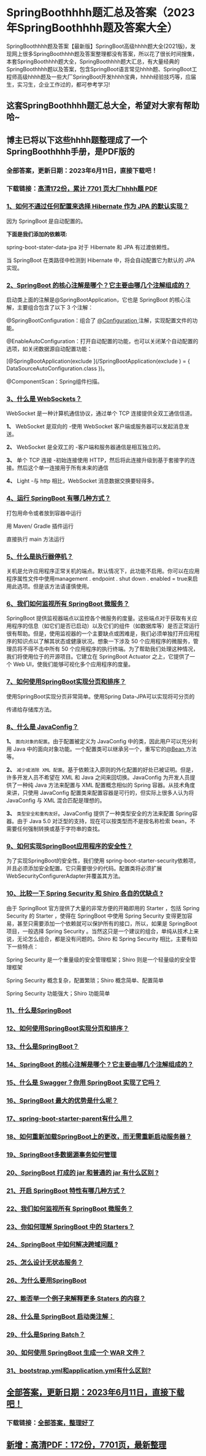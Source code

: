 # SpringBoothhhh题汇总及答案（2023年SpringBoothhhh题及答案大全）

SpringBoothhhh题及答案【最新版】SpringBoot高级hhhh题大全(2021版)，发现网上很多SpringBoothhhh题及答案整理都没有答案，所以花了很长时间搜集，本套SpringBoothhhh题大全，SpringBoothhhh题大汇总，有大量经典的SpringBoothhhh题以及答案，包含SpringBoot语言常见hhhh题、SpringBoot工程师高级hhhh题及一些大厂SpringBoot开发hhhh宝典，hhhh经验技巧等，应届生，实习生，企业工作过的，都可参考学习!

## 这套SpringBoothhhh题汇总大全，希望对大家有帮助哈~ 

## 博主已将以下这些hhhh题整理成了一个SpringBoothhhh手册，是PDF版的


### 全部答案，更新日期：2023年6月11日，直接下载吧！
### 下载链接：[高清172份，累计 7701 页大厂hhhh题  PDF](https://gitee.com/souyunku/DevBooks/blob/master/docs/index.md)


### [1、如何不通过任何配置来选择 Hibernate 作为 JPA 的默认实现？](https://gitee.com/souyunku/NewDevBooks/blob/master/docs/SpringBoot/SpringBoothhhh题汇总及答案（2021年SpringBoothhhh题及答案大全）.md#1如何不通过任何配置来选择-hibernate-作为-jpa-的默认实现)  


因为 SpringBoot 是自动配置的。

**下面是我们添加的依赖项:**

spring-boot-stater-data-jpa 对于 Hibernate 和 JPA 有过渡依赖性。

当 SpringBoot 在类路径中检测到 Hibernate 中，将会自动配置它为默认的 JPA 实现。


### [2、SpringBoot 的核心注解是哪个？它主要由哪几个注解组成的？](https://gitee.com/souyunku/NewDevBooks/blob/master/docs/SpringBoot/SpringBoothhhh题汇总及答案（2021年SpringBoothhhh题及答案大全）.md#2springboot-的核心注解是哪个它主要由哪几个注解组成的)  


启动类上面的注解是@SpringBootApplication，它也是 SpringBoot 的核心注解，主要组合包含了以下 3 个注解：

@SpringBootConfiguration：组合了 [@Configuration ](/Configuration ) 注解，实现配置文件的功能。

@EnableAutoConfiguration：打开自动配置的功能，也可以关闭某个自动配置的选项，如关闭数据源自动配置功能：

[@SpringBootApplication(exclude ](/SpringBootApplication(exclude ) = { DataSourceAutoConfiguration.class })。

@ComponentScan：Spring组件扫描。


### [3、什么是 WebSockets？](https://gitee.com/souyunku/NewDevBooks/blob/master/docs/SpringBoot/SpringBoothhhh题汇总及答案（2021年SpringBoothhhh题及答案大全）.md#3什么是-websockets)  


WebSocket 是一种计算机通信协议，通过单个 TCP 连接提供全双工通信信道。

**1、** WebSocket 是双向的 -使用 WebSocket 客户端或服务器可以发起消息发送。

**2、** WebSocket 是全双工的 -客户端和服务器通信是相互独立的。

**3、** 单个 TCP 连接 -初始连接使用 HTTP，然后将此连接升级到基于套接字的连接。然后这个单一连接用于所有未来的通信

**4、** Light -与 http 相比，WebSocket 消息数据交换要轻得多。


### [4、运行 SpringBoot 有哪几种方式？](https://gitee.com/souyunku/NewDevBooks/blob/master/docs/SpringBoot/SpringBoothhhh题汇总及答案（2021年SpringBoothhhh题及答案大全）.md#4运行-springboot-有哪几种方式)  


打包用命令或者放到容器中运行

用 Maven/ Gradle 插件运行

直接执行 main 方法运行


### [5、什么是执行器停机？](https://gitee.com/souyunku/NewDevBooks/blob/master/docs/SpringBoot/SpringBoothhhh题汇总及答案（2021年SpringBoothhhh题及答案大全）.md#5什么是执行器停机)  


关机是允许应用程序正常关机的端点。默认情况下，此功能不启用。你可以在应用程序属性文件中使用management . endpoint . shut down . enabled = true来启用此选项。但是该方法请谨慎使用。


### [6、我们如何监视所有 SpringBoot 微服务？](https://gitee.com/souyunku/NewDevBooks/blob/master/docs/SpringBoot/SpringBoothhhh题汇总及答案（2021年SpringBoothhhh题及答案大全）.md#6我们如何监视所有-springboot-微服务)  


SpringBoot 提供监视器端点以监控各个微服务的度量。这些端点对于获取有关应用程序的信息（如它们是否已启动）以及它们的组件（如数据库等）是否正常运行很有帮助。但是，使用监视器的一个主要缺点或困难是，我们必须单独打开应用程序的知识点以了解其状态或健康状况。想象一下涉及 50 个应用程序的微服务，管理员将不得不击中所有 50 个应用程序的执行终端。为了帮助我们处理这种情况，我们将使用位于的开源项目。它建立在 SpringBoot Actuator 之上，它提供了一个 Web UI，使我们能够可视化多个应用程序的度量。


### [7、如何使用SpringBoot实现分页和排序？](https://gitee.com/souyunku/NewDevBooks/blob/master/docs/SpringBoot/SpringBoothhhh题汇总及答案（2021年SpringBoothhhh题及答案大全）.md#7如何使用springboot实现分页和排序)  


使用SpringBoot实现分页非常简单。使用Spring Data-JPA可以实现将可分页的

传递给存储库方法。


### [8、什么是 JavaConfig？](https://gitee.com/souyunku/NewDevBooks/blob/master/docs/SpringBoot/SpringBoothhhh题汇总及答案（2021年SpringBoothhhh题及答案大全）.md#8什么是-javaconfig)  


**1、** `面向对象的配置`。由于配置被定义为 JavaConfig 中的类，因此用户可以充分利用 Java 中的面向对象功能。一个配置类可以继承另一个，重写它的[@Bean ](/Bean ) 方法等。

**2、** `减少或消除 XML 配置`。基于依赖注入原则的外化配置的好处已被证明。但是，许多开发人员不希望在 XML 和 Java 之间来回切换。JavaConfig 为开发人员提供了一种纯 Java 方法来配置与 XML 配置概念相似的 Spring 容器。从技术角度来讲，只使用 JavaConfig 配置类来配置容器是可行的，但实际上很多人认为将JavaConfig 与 XML 混合匹配是理想的。

**3、** `类型安全和重构友好`。JavaConfig 提供了一种类型安全的方法来配置 Spring容器。由于 Java 5.0 对泛型的支持，现在可以按类型而不是按名称检索 bean，不需要任何强制转换或基于字符串的查找。


### [9、如何实现SpringBoot应用程序的安全性？](https://gitee.com/souyunku/NewDevBooks/blob/master/docs/SpringBoot/SpringBoothhhh题汇总及答案（2021年SpringBoothhhh题及答案大全）.md#9如何实现springboot应用程序的安全性)  


为了实现SpringBoot的安全性，我们使用 spring-boot-starter-security依赖项，并且必须添加安全配置。它只需要很少的代码。配置类将必须扩展WebSecurityConfigurerAdapter并覆盖其方法。


### [10、比较一下 Spring Security 和 Shiro 各自的优缺点 ?](https://gitee.com/souyunku/NewDevBooks/blob/master/docs/SpringBoot/SpringBoothhhh题汇总及答案（2021年SpringBoothhhh题及答案大全）.md#10比较一下-spring-security-和-shiro-各自的优缺点-)  


由于 SpringBoot 官方提供了大量的非常方便的开箱即用的 Starter ，包括 Spring Security 的 Starter ，使得在 SpringBoot 中使用 Spring Security 变得更加容易，甚至只需要添加一个依赖就可以保护所有的接口，所以，如果是 SpringBoot 项目，一般选择 Spring Security 。当然这只是一个建议的组合，单纯从技术上来说，无论怎么组合，都是没有问题的。Shiro 和 Spring Security 相比，主要有如下一些特点：

Spring Security 是一个重量级的安全管理框架；Shiro 则是一个轻量级的安全管理框架

Spring Security 概念复杂，配置繁琐；Shiro 概念简单、配置简单

Spring Security 功能强大；Shiro 功能简单


### [11、什么是SpringBoot](https://gitee.com/souyunku/NewDevBooks/blob/master/docs/SpringBoot/SpringBoothhhh题汇总及答案（2021年SpringBoothhhh题及答案大全）.md#11什么是springboot)  

### [12、如何使用SpringBoot实现分页和排序？](https://gitee.com/souyunku/NewDevBooks/blob/master/docs/SpringBoot/SpringBoothhhh题汇总及答案（2021年SpringBoothhhh题及答案大全）.md#12如何使用springboot实现分页和排序)  

### [13、什么是SpringBoot？](https://gitee.com/souyunku/NewDevBooks/blob/master/docs/SpringBoot/SpringBoothhhh题汇总及答案（2021年SpringBoothhhh题及答案大全）.md#13什么是springboot)  

### [14、SpringBoot 的核心注解是哪个？它主要由哪几个注解组成的？](https://gitee.com/souyunku/NewDevBooks/blob/master/docs/SpringBoot/SpringBoothhhh题汇总及答案（2021年SpringBoothhhh题及答案大全）.md#14springboot-的核心注解是哪个它主要由哪几个注解组成的)  

### [15、什么是 Swagger？你用 SpringBoot 实现了它吗？](https://gitee.com/souyunku/NewDevBooks/blob/master/docs/SpringBoot/SpringBoothhhh题汇总及答案（2021年SpringBoothhhh题及答案大全）.md#15什么是-swagger你用-springboot-实现了它吗)  

### [16、SpringBoot 最大的优势是什么呢？](https://gitee.com/souyunku/NewDevBooks/blob/master/docs/SpringBoot/SpringBoothhhh题汇总及答案（2021年SpringBoothhhh题及答案大全）.md#16springboot-最大的优势是什么呢)  

### [17、spring-boot-starter-parent有什么用？](https://gitee.com/souyunku/NewDevBooks/blob/master/docs/SpringBoot/SpringBoothhhh题汇总及答案（2021年SpringBoothhhh题及答案大全）.md#17spring-boot-starter-parent有什么用)  

### [18、如何重新加载SpringBoot上的更改，而无需重新启动服务器？](https://gitee.com/souyunku/NewDevBooks/blob/master/docs/SpringBoot/SpringBoothhhh题汇总及答案（2021年SpringBoothhhh题及答案大全）.md#18如何重新加载springboot上的更改而无需重新启动服务器)  

### [19、SpringBoot多数据源事务如何管理](https://gitee.com/souyunku/NewDevBooks/blob/master/docs/SpringBoot/SpringBoothhhh题汇总及答案（2021年SpringBoothhhh题及答案大全）.md#19springboot多数据源事务如何管理)  

### [20、SpringBoot 打成的 jar 和普通的 jar 有什么区别 ?](https://gitee.com/souyunku/NewDevBooks/blob/master/docs/SpringBoot/SpringBoothhhh题汇总及答案（2021年SpringBoothhhh题及答案大全）.md#20springboot-打成的-jar-和普通的-jar-有什么区别-)  

### [21、开启 SpringBoot 特性有哪几种方式？](https://gitee.com/souyunku/NewDevBooks/blob/master/docs/SpringBoot/SpringBoothhhh题汇总及答案（2021年SpringBoothhhh题及答案大全）.md#21开启-springboot-特性有哪几种方式)  

### [22、我们如何监视所有 SpringBoot 微服务？](https://gitee.com/souyunku/NewDevBooks/blob/master/docs/SpringBoot/SpringBoothhhh题汇总及答案（2021年SpringBoothhhh题及答案大全）.md#22我们如何监视所有-springboot-微服务)  

### [23、你如何理解 SpringBoot 中的 Starters？](https://gitee.com/souyunku/NewDevBooks/blob/master/docs/SpringBoot/SpringBoothhhh题汇总及答案（2021年SpringBoothhhh题及答案大全）.md#23你如何理解-springboot-中的-starters)  

### [24、SpringBoot 中如何解决跨域问题 ?](https://gitee.com/souyunku/NewDevBooks/blob/master/docs/SpringBoot/SpringBoothhhh题汇总及答案（2021年SpringBoothhhh题及答案大全）.md#24springboot-中如何解决跨域问题-)  

### [25、怎么设计无状态服务？](https://gitee.com/souyunku/NewDevBooks/blob/master/docs/SpringBoot/SpringBoothhhh题汇总及答案（2021年SpringBoothhhh题及答案大全）.md#25怎么设计无状态服务)  

### [26、为什么要用SpringBoot](https://gitee.com/souyunku/NewDevBooks/blob/master/docs/SpringBoot/SpringBoothhhh题汇总及答案（2021年SpringBoothhhh题及答案大全）.md#26为什么要用springboot)  

### [27、能否举一个例子来解释更多 Staters 的内容？](https://gitee.com/souyunku/NewDevBooks/blob/master/docs/SpringBoot/SpringBoothhhh题汇总及答案（2021年SpringBoothhhh题及答案大全）.md#27能否举一个例子来解释更多-staters-的内容)  

### [28、什么是 SpringBoot 启动类注解：](https://gitee.com/souyunku/NewDevBooks/blob/master/docs/SpringBoot/SpringBoothhhh题汇总及答案（2021年SpringBoothhhh题及答案大全）.md#28什么是-springboot-启动类注解：)  

### [29、什么是Spring Batch？](https://gitee.com/souyunku/NewDevBooks/blob/master/docs/SpringBoot/SpringBoothhhh题汇总及答案（2021年SpringBoothhhh题及答案大全）.md#29什么是spring-batch)  

### [30、如何使用 SpringBoot 生成一个 WAR 文件？](https://gitee.com/souyunku/NewDevBooks/blob/master/docs/SpringBoot/SpringBoothhhh题汇总及答案（2021年SpringBoothhhh题及答案大全）.md#30如何使用-springboot-生成一个-war-文件)  

### [31、bootstrap.yml和application.yml有什么区别?](https://gitee.com/souyunku/NewDevBooks/blob/master/docs/SpringBoot/SpringBoothhhh题汇总及答案（2021年SpringBoothhhh题及答案大全）.md#31bootstrapyml和applicationyml有什么区别)  






## [全部答案，更新日期：2023年6月11日，直接下载吧！](https://gitee.com/souyunku/DevBooks/blob/master/docs/daan.md)

### 下载链接：[全部答案，整理好了](https://gitee.com/souyunku/NewDevBooks/blob/master/docs/daan.md)




## [新增：高清PDF：172份，7701页，最新整理](https://gitee.com/souyunku/DevBooks/blob/master/docs/daan.md)
